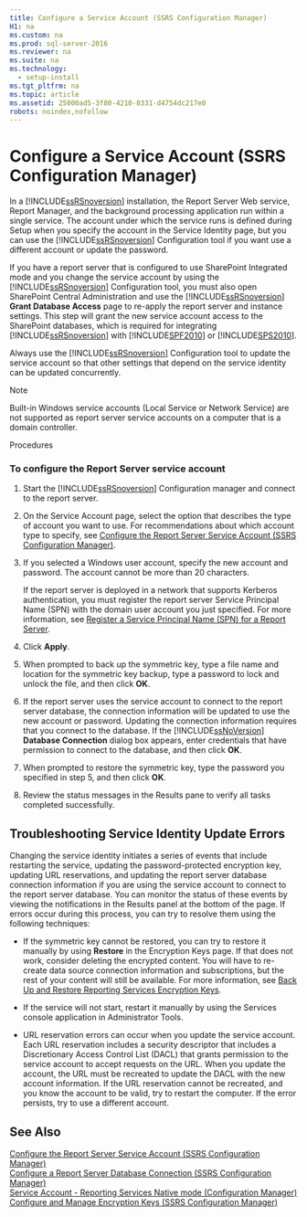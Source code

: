 ```yaml
---
title: Configure a Service Account (SSRS Configuration Manager)
H1: na
ms.custom: na
ms.prod: sql-server-2016
ms.reviewer: na
ms.suite: na
ms.technology: 
  - setup-install
ms.tgt_pltfrm: na
ms.topic: article
ms.assetid: 25000ad5-3f80-4210-8331-d4754dc217e0
robots: noindex,nofollow
---
```

# Configure a Service Account (SSRS Configuration Manager)
  In a [!INCLUDE[ssRSnoversion](../../Topics/TopicNameContainA/includes/ssRSnoversion_md.md)] installation, the Report Server Web service, Report Manager, and the background processing application run within a single service. The account under which the service runs is defined during Setup when you specify the account in the Service Identity page, but you can use the [!INCLUDE[ssRSnoversion](../../Topics/TopicNameContainA/includes/ssRSnoversion_md.md)] Configuration tool if you want use a different account or update the password.  
  
 If you have a report server that is configured to use SharePoint Integrated mode and you change the service account by using the [!INCLUDE[ssRSnoversion](../../Topics/TopicNameContainA/includes/ssRSnoversion_md.md)] Configuration tool, you must also open SharePoint Central Administration and use the [!INCLUDE[ssRSnoversion](../../Topics/TopicNameContainA/includes/ssRSnoversion_md.md)] **Grant Database Access** page to re-apply the report server and instance settings. This step will grant the new service account access to the SharePoint databases, which is required for integrating [!INCLUDE[ssRSnoversion](../../Topics/TopicNameContainA/includes/ssRSnoversion_md.md)] with [!INCLUDE[SPF2010](../../Topics/TopicNameContainA/includes/SPF2010_md.md)] or [!INCLUDE[SPS2010](../../Topics/TopicNameContainA/includes/SPS2010_md.md)].  
  
 Always use the [!INCLUDE[ssRSnoversion](../../Topics/TopicNameContainA/includes/ssRSnoversion_md.md)] Configuration tool to update the service account so that other settings that depend on the service identity can be updated concurrently.  
  
> [!NOTE]  
>  Built-in Windows service accounts (Local Service or Network Service) are not supported as report server service accounts on a computer that is a domain controller.  
  
 Procedures  
  
### To configure the Report Server service account  
  
1.  Start the [!INCLUDE[ssRSnoversion](../../Topics/TopicNameContainA/includes/ssRSnoversion_md.md)] Configuration manager and connect to the report server.  
  
2.  On the Service Account page, select the option that describes the type of account you want to use. For recommendations about which account type to specify, see [Configure the Report Server Service Account &#40;SSRS Configuration Manager&#41;](../../Topics/TopicNameNotContainA/Configure-the-Report-Server-Service-Account--SSRS-Configuration-Manager-.md).  
  
3.  If you selected a Windows user account, specify the new account and password. The account cannot be more than 20 characters.  
  
     If the report server is deployed in a network that supports Kerberos authentication, you must register the report server Service Principal Name (SPN) with the domain user account you just specified. For more information, see [Register a Service Principal Name &#40;SPN&#41; for a Report Server](../../Topics/TopicNameContainA/Register-a-Service-Principal-Name--SPN--for-a-Report-Server.md).  
  
4.  Click **Apply**.  
  
5.  When prompted to back up the symmetric key, type a file name and location for the symmetric key backup, type a password to lock and unlock the file, and then click **OK**.  
  
6.  If the report server uses the service account to connect to the report server database, the connection information will be updated to use the new account or password. Updating the connection information requires that you connect to the database. If the [!INCLUDE[ssNoVersion](../../Topics/TopicNameContainA/includes/ssNoVersion_md.md)] **Database Connection** dialog box appears, enter credentials that have permission to connect to the database, and then click **OK**.  
  
7.  When prompted to restore the symmetric key, type the password you specified in step 5, and then click **OK**.  
  
8.  Review the status messages in the Results pane to verify all tasks completed successfully.  
  
## Troubleshooting Service Identity Update Errors  
 Changing the service identity initiates a series of events that include restarting the service, updating the password-protected encryption key, updating URL reservations, and updating the report server database connection information if you are using the service account to connect to the report server database. You can monitor the status of these events by viewing the notifications in the Results panel at the bottom of the page. If errors occur during this process, you can try to resolve them using the following techniques:  
  
-   If the symmetric key cannot be restored, you can try to restore it manually by using **Restore** in the Encryption Keys page. If that does not work, consider deleting the encrypted content. You will have to re-create data source connection information and subscriptions, but the rest of your content will still be available. For more information, see [Back Up and Restore Reporting Services Encryption Keys](../../Topics/TopicNameNotContainA/Back-Up-and-Restore-Reporting-Services-Encryption-Keys.md).  
  
-   If the service will not start, restart it manually by using the Services console application in Administrator Tools.  
  
-   URL reservation errors can occur when you update the service account. Each URL reservation includes a security descriptor that includes a Discretionary Access Control List (DACL) that grants permission to the service account to accept requests on the URL. When you update the account, the URL must be recreated to update the DACL with the new account information. If the URL reservation cannot be recreated, and you know the account to be valid, try to restart the computer. If the error persists, try to use a different account.  
  
## See Also  
 [Configure the Report Server Service Account &#40;SSRS Configuration Manager&#41;](../../Topics/TopicNameNotContainA/Configure-the-Report-Server-Service-Account--SSRS-Configuration-Manager-.md)   
 [Configure a Report Server Database Connection  &#40;SSRS Configuration Manager&#41;](../../Topics/TopicNameContainA/Configure-a-Report-Server-Database-Connection---SSRS-Configuration-Manager-.md)   
 [Service Account  - Reporting Services Native mode &#40;Configuration Manager&#41;](../../Topics/TopicNameNotContainA/Service-Account----Reporting-Services-Native-mode--Configuration-Manager-.md)   
 [Configure and Manage Encryption Keys &#40;SSRS Configuration Manager&#41;](../../Topics/TopicNameNotContainA/Configure-and-Manage-Encryption-Keys--SSRS-Configuration-Manager-.md)  
  
  